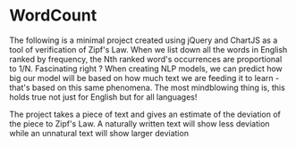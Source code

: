 # WordCount

The following is a minimal project created using jQuery and ChartJS as a tool of verification of Zipf's Law. When we list down all the words in English ranked by frequency, the Nth ranked word's occurrences are proportional to 1/N. Fascinating right ? When creating NLP models, we can predict how big our model will be based on how much text we are feeding it to learn - that's based on this same phenomena. The most mindblowing thing is, this holds true not just for English but for all languages!

The project takes a piece of text and gives an estimate of the deviation of the piece to Zipf's Law. A naturally written text will show less deviation while an unnatural text will show larger deviation 
